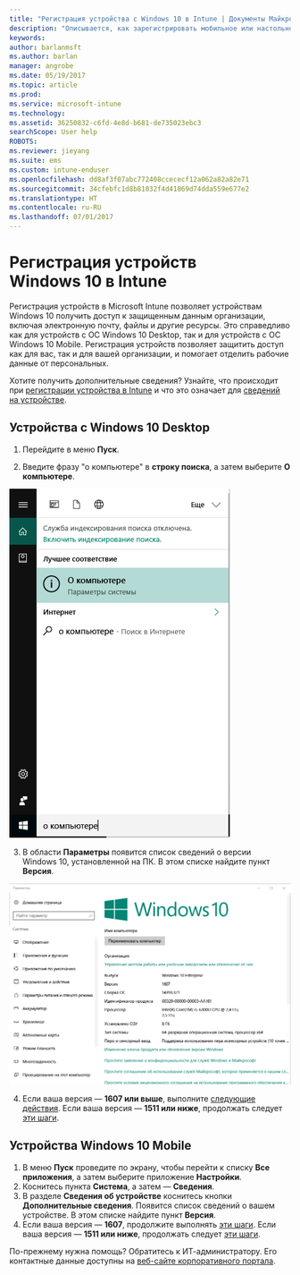 ```yaml
---
title: "Регистрация устройства с Windows 10 в Intune | Документы Майкрософт"
description: "Описывается, как зарегистрировать мобильное или настольное устройство с Windows 10 в Intune."
keywords: 
author: barlanmsft
ms.author: barlan
manager: angrobe
ms.date: 05/19/2017
ms.topic: article
ms.prod: 
ms.service: microsoft-intune
ms.technology: 
ms.assetid: 36250832-c6fd-4e8d-b681-de735023ebc3
searchScope: User help
ROBOTS: 
ms.reviewer: jieyang
ms.suite: ems
ms.custom: intune-enduser
ms.openlocfilehash: dd8af3f07abc772408ccececf12a062a82a82e71
ms.sourcegitcommit: 34cfebfc1d8b81032f4d41869d74dda559e677e2
ms.translationtype: HT
ms.contentlocale: ru-RU
ms.lasthandoff: 07/01/2017
---
```

# <a name="enroll-your-windows-10-devices-in-intune"></a>Регистрация устройств Windows 10 в Intune

Регистрация устройств в Microsoft Intune позволяет устройствам Windows 10 получить доступ к защищенным данным организации, включая электронную почту, файлы и другие ресурсы. Это справедливо как для устройств с ОС Windows 10 Desktop, так и для устройств с ОС Windows 10 Mobile. Регистрация устройств позволяет защитить доступ как для вас, так и для вашей организации, и помогает отделить рабочие данные от персональных.

Хотите получить дополнительные сведения? Узнайте, что происходит при [регистрации устройства в Intune](what-happens-if-you-install-the-company-portal-app-and-enroll-your-device-in-intune-windows.md) и что это означает для [сведений на устройстве](what-info-can-your-company-see-when-you-enroll-your-device-in-intune.md).

## <a name="windows-10-desktop-devices"></a>Устройства с Windows 10 Desktop

1. Перейдите в меню **Пуск**.

2. Введите фразу "о компьютере" в __строку поиска__, а затем выберите __О компьютере__.

 ![параметры поиска для сведений о ПК](media/searching_for_about_your_pc.png)

3.  В области __Параметры__ появится список сведений о версии Windows 10, установленной на ПК. В этом списке найдите пункт __Версия__.

 ![Сведения о ПК в ОС Windows 10 Desktop](media/settings_about_pc.png)

4.  Если ваша версия — __1607 или выше__, выполните [следующие действия](enroll-your-w10-device-access-work-or-school.md). Если ваша версия — __1511 или ниже__, продолжать следует [эти шаги](enroll-your-w10-device-your-account.md).

## <a name="windows-10-mobile-devices"></a>Устройства Windows 10 Mobile        

1.  В меню __Пуск__ проведите по экрану, чтобы перейти к списку __Все приложения__, а затем выберите приложение __Настройки__.        
2.  Коснитесь пункта __Система__, а затем — __Сведения__.       
3.  В разделе __Сведения об устройстве__ коснитесь кнопки __Дополнительные сведения__. Появится список сведений о вашем устройстве. В этом списке найдите пункт __Версия__.        
4.  Если ваша версия — __1607__, продолжите выполнять [эти шаги](enroll-your-w10-device-access-work-or-school.md). Если ваша версия — __1511 или ниже__, продолжать следует [эти шаги](enroll-your-w10-device-your-account.md).

По-прежнему нужна помощь? Обратитесь к ИТ-администратору. Его контактные данные доступны на [веб-сайте корпоративного портала](http://portal.manage.microsoft.com).
